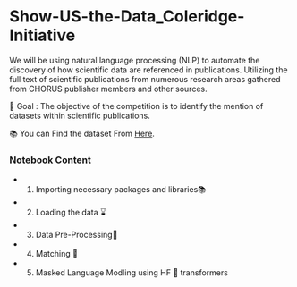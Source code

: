 # Show-US-the-Data_Coleridge-Initiative

We will be using natural language processing (NLP) to automate the discovery of how scientific data are referenced in publications. Utilizing the full text of scientific publications from numerous research areas gathered from CHORUS publisher members and other sources.

📌 Goal : The objective of the competition is to identify the mention of datasets within scientific publications.

📚 You can Find the dataset From [Here](https://www.kaggle.com/c/coleridgeinitiative-show-us-the-data/data).

### Notebook Content
* 1. Importing necessary packages and libraries📚
* 2. Loading the data ⌛
* 3. Data Pre-Processing🔧
* 4. Matching 📑
* 5. Masked Language Modling using HF 🤗 transformers


